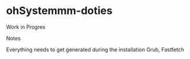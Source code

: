 # ohSystemmm-doties
Work in Progres


Notes

Everything needs to get generated during the installation
Grub, Fastfetch
